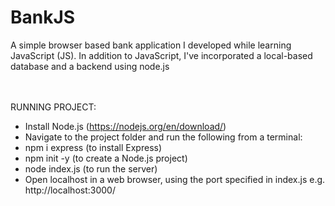 # BankJS

A simple browser based bank application I developed while learning JavaScript (JS). 
In addition to JavaScript, I've incorporated a local-based database and a backend using node.js


<br><br>
RUNNING PROJECT:

- Install Node.js (https://nodejs.org/en/download/)
- Navigate to the project folder and run the following from a terminal:
- npm i express (to install Express)
- npm init -y (to create a Node.js project)
- node index.js (to run the server)
- Open localhost in a web browser, using the port specified in index.js e.g. http://localhost:3000/
